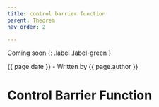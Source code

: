 ```yaml
---
title: control barrier function
parent: Theorem
nav_order: 2

---
```



Coming soon
{: .label .label-green }
<p>{{ page.date }} - Written by {{ page.author }}</p>

# Control Barrier Function